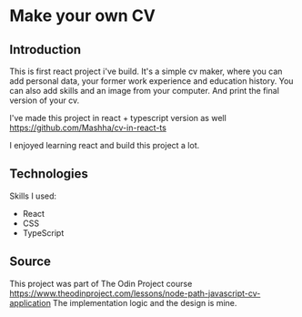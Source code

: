 # Make your own CV

## Introduction
This is first react project i've build. It's a simple cv maker, where you can add personal data, your former work experience and education history. You can also add skills and an image from your computer. And print the final version of your cv. 

I've made this project in react + typescript version as well
https://github.com/Mashha/cv-in-react-ts

I enjoyed learning react and build this project a lot. 

## Technologies
Skills I used: 
- React
- CSS
- TypeScript

## Source

This project was part of The Odin Project course https://www.theodinproject.com/lessons/node-path-javascript-cv-application
The implementation logic and the design is mine.